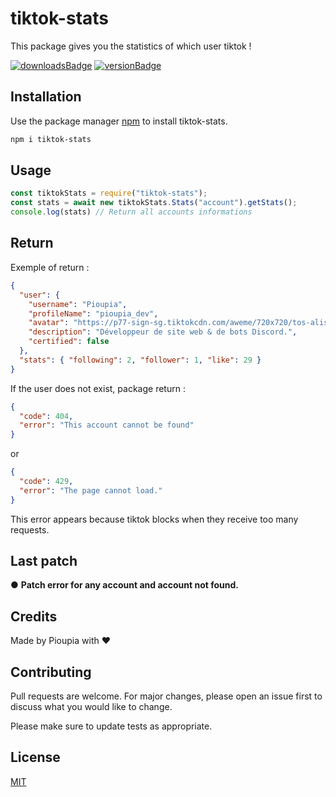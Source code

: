 # tiktok-stats

This package gives you the statistics of which user tiktok !

[![downloadsBadge](https://img.shields.io/npm/dt/tiktok-stats?style=for-the-badge)](https://npmjs.com/tiktok-stats)
[![versionBadge](https://img.shields.io/npm/v/tiktok-stats?style=for-the-badge)](https://npmjs.com/tiktok-stats)

## Installation

Use the package manager [npm](https://www.npmjs.com/) to install tiktok-stats.

```bash
npm i tiktok-stats
```

## Usage

```javascript
const tiktokStats = require("tiktok-stats");
const stats = await new tiktokStats.Stats("account").getStats();
console.log(stats) // Return all accounts informations
```

## Return

Exemple of return :
```json
{
  "user": {
    "username": "Pioupia",
    "profileName": "pioupia_dev",
    "avatar": "https://p77-sign-sg.tiktokcdn.com/aweme/720x720/tos-alisg-avt-0068/f8ca5ba97d27cb3f90c02afc140bc7db.jpeg?x-expires=1605636000&x-signature=0awvFhUVv82Kj%2BZtDEG%2B8WKYAYw%3D",
    "description": "Développeur de site web & de bots Discord.",
    "certified": false
  },
  "stats": { "following": 2, "follower": 1, "like": 29 }
}
```

If the user does not exist, package return :
```json
{
  "code": 404,
  "error": "This account cannot be found"
}
```

or

```json
{
  "code": 429,
  "error": "The page cannot load."
}
```
This error appears because tiktok blocks when they receive too many requests.

## Last patch

● **Patch error for any account and account not found.**


## Credits
Made by Pioupia with ❤️


## Contributing
Pull requests are welcome. For major changes, please open an issue first to discuss what you would like to change.

Please make sure to update tests as appropriate.

## License
[MIT](https://choosealicense.com/licenses/mit/)